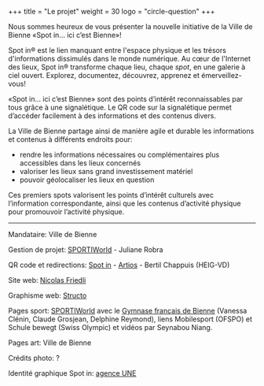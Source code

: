+++
title = "Le projet"
weight = 30
logo = "circle-question"
+++

Nous sommes heureux de vous présenter la nouvelle initiative de la Ville de Bienne «Spot in... ici c’est Bienne»!

Spot in® est le lien manquant entre l'espace physique et les trésors d'informations dissimulés dans le monde numérique. Au cœur de l'Internet des lieux, Spot in® transforme chaque lieu, chaque *spot*, en une galerie à ciel ouvert. Explorez, documentez, découvrez, apprenez et émerveillez-vous!

«Spot in... ici c’est Bienne» sont des points d’intérêt reconnaissables par tous grâce à une signalétique. Le QR code sur la signalétique permet d’accéder facilement à des informations et des contenus divers.

La Ville de Bienne partage ainsi de manière agile et durable les informations et contenus à différents endroits pour:
- rendre les informations nécessaires ou complémentaires plus accessibles dans les lieux concernés
- valoriser les lieux sans grand investissement matériel
- pouvoir géolocaliser les lieux en question

Ces premiers spots valorisent les points d’intérêt culturels avec l’information correspondante, ainsi que les contenus d’activité physique pour promouvoir l’activité physique.

----

Mandataire: Ville de Bienne

Gestion de projet: [SPORTIWorld](https://www.sportiworld.com/) - Juliane Robra

QR code et redirections: [Spot in](https://spotin.ch/) - [Artios](https://artios.ch/) - Bertil Chappuis (HEIG-VD)

Site web: [Nicolas Friedli](https://nicolasfriedli.ch/)

Graphisme web: [Structo](https://www.structo.ch/)

Pages sport: [SPORTIWorld](https://www.sportiworld.com/) avec le [Gymnase français de Bienne](https://www.gfbienne.ch/) (Vanessa Clénin, Claude Grosjean, Delphine Reymond), liens Mobilesport (OFSPO) et Schule bewegt (Swiss Olympic) et vidéos par Seynabou Niang.

Pages art: Ville de Bienne

Crédits photo: ?

Identité graphique Spot in: [agence UNE](https://une.ch/)